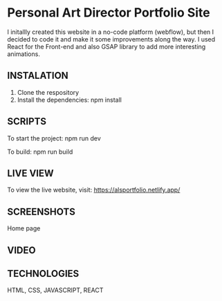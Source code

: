# Personal Art Director Portfolio Site
I initallly created this website in a no-code platform (webflow), but then I decided to code it and make it some improvements along the way.
I used React for the Front-end and also GSAP library to add more interesting animations.

## INSTALATION
1. Clone the respository
2. Install the dependencies: npm install

## SCRIPTS

To start the project:
npm run dev

To build:
npm run build

## LIVE VIEW
To view the live website, visit: https://alsportfolio.netlify.app/

## SCREENSHOTS
Home page

## VIDEO




## TECHNOLOGIES
HTML, CSS, JAVASCRIPT, REACT
